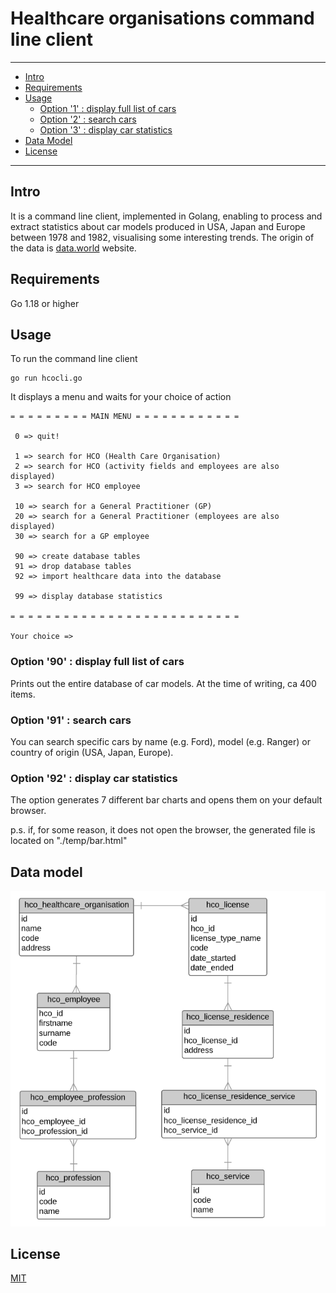 # Healthcare organisations command line client
---------------------------------------

  * [Intro](#intro)
  * [Requirements](#requirements)
  * [Usage](#usage)
    * [Option '1' : display full list of cars](display-full-list-of-cars) 
    * [Option '2' : search cars](search-cars) 
    * [Option '3' : display car statistics](display-car-statistics) 
  * [Data Model](#data-model)
  * [License](#license)

---------------------------------------

## Intro

It is a command line client, implemented in Golang, enabling to process and extract statistics about car models produced in USA, Japan and Europe between 1978 and 1982, visualising some interesting trends. The origin of the data is [data.world](https://data.world/dataman-udit/cars-data) website.

## Requirements

Go 1.18 or higher

## Usage

To run the command line client

```
go run hcocli.go  
```

It displays a menu and waits for your choice of action 

```
= = = = = = = = = MAIN MENU = = = = = = = = = = = =

 0 => quit!

 1 => search for HCO (Health Care Organisation)
 2 => search for HCO (activity fields and employees are also displayed)
 3 => search for HCO employee

 10 => search for a General Practitioner (GP)
 20 => search for a General Practitioner (employees are also displayed)
 30 => search for a GP employee

 90 => create database tables
 91 => drop database tables
 92 => import healthcare data into the database

 99 => display database statistics

= = = = = = = = = = = = = = = = = = = = = = = = = =

Your choice => 

```
### Option '90' : display full list of cars

Prints out the entire database of car models. At the time of writing, ca 400 items.

### Option '91' : search cars

You can search specific cars by name (e.g. Ford), model (e.g. Ranger) or country of origin (USA, Japan, Europe).

### Option '92' : display car statistics

The option generates 7 different bar charts and opens them on your default browser. 

p.s. if, for some reason, it does not open the browser, the generated file is located on "./temp/bar.html"

## Data model

![Data Model](/data/data-model.png "Data model")

## License

[MIT](https://opensource.org/license/mit/)
